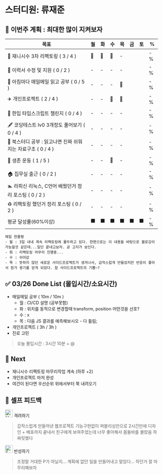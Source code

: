 # 스터디원: 류재준

## 🚀 이번주 계획 : 최대한 많이 지켜보자

| 목표                            | 월   | 화   | 수   | 목   | 금   | 토   | %   |
| ------------------------------- | --- | --- | --- | --- | --- | --- | --- |
| 🚗 재니시수 3차 리팩토링 ( 3 / 4 ) |🌠|🌠|🌠|-||| -% |
| 🏃 이력서 수정 및 지원 ( 0 / 2 ) |-|-|-|-||| -% |
| 📰 아침마다 매일메일 읽고 공부 ( 0 / 5 ) |-|-|-|🌠||| -% |
| ✈️ 개인프로젝트 ( 2 / 4 ) |-|-|🌠|🌠||| -% |
| 📌 한입 타입스크립트 챌린지 ( 0 / 4 ) |-|-|-|-||| -% |
| 🖋️ 코딩테스트 lv0 3개정도 풀어보기 ( 0 / 4 ) |-|-|-|-||| -% |
| 📖 북스터디 공부 : 읽고나면 진짜 쉬워지는 자료구조 ( 0 / 4 ) |-|-|-|-||| -% |
| 💪 생존 운동 ( 1 / 5 )               |-|-|🌠|-||| -% |
| 🏠 집무실 출근 ( 0 / 2 ) |-|-|-|-||| -% |
| 🏊 라피신 리눅스, C언어 배웠던거 정리 포스팅 ( 0 / 2 ) |-|-|-|-||| -% |
| ♻️ 리팩토링 했던거 정리 포스팅 ( 0 / 2 ) |-|-|-|-||| -%  |
| 평균 달성률(60%이상)      |⬛|⬛|⬛|⬛|⬛|⬛|  -% |


```text
매일 한줄평
- 월 : 3일 내내 계속 리팩토링에 몰두하고 있다. 한편으로는 이 내용을 바탕으로 블로깅이 가능할것 같은데...일단 끝내고보자. 곧 고지가 보인다.
- 화 : 리팩토링 마무리 진행중...
- 수 : 쉬어감
- 목 : 뜻하지 않던 새로운 사이드프로젝트가 생겨나서, 급작스럽게 만들었지만 반응이 좋아서 뭔가 용기를 얻게 되었다. 참 사이드프로젝트의 기쁨~?
```

## ✅ 03/26 Done List (몰입시간/소요시간) 
- 매일메일 공부 ( 10m / 10m )
  - 월 : CI/CD 설명 (공부못함)
  - 화 : 위치를 동적으로 변경할때 transform, position 어떤것을 선호?
  - 수 : x
  - 목 : 다음 JS 결과를 예측해보시오 - 다 틀림;
- 개인프로젝트 ( 3h / 3h )
- 진로 고민
> 오늘 몰입시간 : 3시간 10분 + @

## 🌱 Next
- 재니시수 리팩토링 마무리작업 계속 (하루 +2)
- 개인프로젝트 마저 완성
- 여건이 된다면 우선순위 위에서부터 쭉 내려오기

## 🎉 셀프 피드백

<img src="https://raw.githubusercontent.com/Tarikul-Islam-Anik/Animated-Fluent-Emojis/master/Emojis/Smilies/Hugging%20Face.png" alt="Hugging Face" width="25" height="25"> 격려하기</img>

> 갑작스럽게 만들어낸 웹프로젝트 기능구현없이 퍼블리싱만으로 2시간만에 디자인 + 배포까지 끝내서 친구에게 보여주었는데 너무 좋아해서 몸둘바를 몰랐음 하 짜릿했다

<img src="https://raw.githubusercontent.com/Tarikul-Islam-Anik/Animated-Fluent-Emojis/master/Emojis/Smilies/Face%20with%20Monocle.png" alt="Face with Monocle" width="25" height="25"> 반성하기</img>

> 조정말 거대한 P가 아닐지... 계획에 없던 일을 만들어내고 말았다... 하던거 잘 마무리해보자
